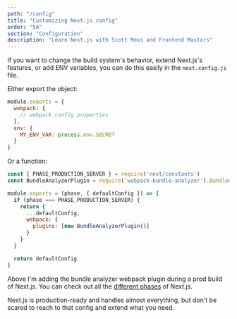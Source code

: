 ```yaml
---
path: "/config"
title: "Customizing Next.js config"
order: "5A"
section: "Configuration"
description: "Learn Next.js with Scott Moss and Frontend Masters"
---
```


If you want to change the build system's behavior, extend Next.js's features, or add ENV variables, you can do this easily in the `next.config.js` file.

Either export the object:

```js
module.exports = {
  webpack: {
    // webpack config properties
  },
  env: {
    MY_ENV_VAR: process.env.SECRET
  }
}
```

Or a function:

```js
const { PHASE_PRODUCTION_SERVER } = require('next/constants')
const BundleAnalyzerPlugin = require('webpack-bundle-analyzer').BundleAnalyzerPlugin

module.exports = (phase, { defaultConfig }) => {
  if (phase === PHASE_PRODUCTION_SERVER) {
    return {
      ...defaultConfig,
      webpack: {
        plugins: [new BundleAnalyzerPlugin()]
      }
    }
  }

  return defaultConfig
} 
```

Above I'm adding the bundle analyzer webpack plugin during a prod build of Next.js. You can check out all the [different phases](https://github.com/vercel/next.js/blob/canary/packages/next/next-server/lib/constants.ts#L1-L4) of Next.js.

Next.js is production-ready and handles almost everything, but don't be scared to reach to that config and extend what you need.
